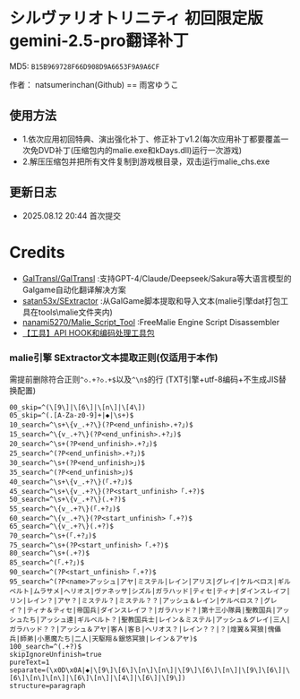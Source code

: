 # シルヴァリオトリニティ 初回限定版 gemini-2.5-pro翻译补丁

MD5: `B15B969728F66D908D9A6653F9A9A6CF`

作者： natsumerinchan(Github) == 雨宮ゆうこ

## 使用方法
- 1.依次应用初回特典、演出强化补丁、修正补丁v1.2(每次应用补丁都要覆盖一次免DVD补丁(压缩包内的malie.exe和kDays.dll)运行一次游戏)
- 2.解压压缩包并把所有文件复制到游戏根目录，双击运行malie_chs.exe

## 更新日志
- 2025.08.12 20:44 首次提交

# Credits

- [GalTransl/GalTransl](https://github.com/GalTransl/GalTransl.git) :支持GPT-4/Claude/Deepseek/Sakura等大语言模型的Galgame自动化翻译解决方案
- [satan53x/SExtractor](https://github.com/satan53x/SExtractor.git) :从GalGame脚本提取和导入文本(malie引擎dat打包工具在tools\malie文件夹内)
- [nanami5270/Malie_Script_Tool](https://github.com/nanami5270/Malie_Script_Tool.git) :FreeMalie Engine Script Disassembler
- [【工具】API HOOK和编码处理工具包](https://www.ai2.moe/topic/29225-【工具】api-hook和编码处理工具包)

### malie引擎 SExtractor文本提取正则(仅适用于本作)
需提前删除符合正则`^◇.+?◇.+$`以及`^\n$`的行
(TXT引擎+utf-8编码+不生成JIS替换配置)
```
00_skip=^(\[9\]|\[6\]|\[n\]|\[4\])
05_skip=^(.[A-Za-z0-9]+|◆|\s+)$
10_search=^\s+\{v_.+?\}(?P<end_unfinish>.+?」)$
15_search=^\{v_.+?\}(?P<end_unfinish>.+?」)$
20_search=^\s+(?P<end_unfinish>.+?」)$
25_search=^(?P<end_unfinish>.+?」)$
30_search=^\s+(?P<end_unfinish>」)$
35_search=^(?P<end_unfinish>」)$
40_search=^\s+\{v_.+?\}(「.+?」)$
45_search=^\s+\{v_.+?\}(?P<start_unfinish>「.+?)$
50_search=^\s+\{v_.+?\}(.+?)$
55_search=^\{v_.+?\}(「.+?」)$
60_search=^\{v_.+?\}(?P<start_unfinish>「.+?)$
65_search=^\{v_.+?\}(.+?)$
70_search=^\s+(「.+?」)$
75_search=^\s+(?P<start_unfinish>「.+?)$
80_search=^\s+(.+?)$
85_search=^(「.+?」)$
90_search=^(?P<start_unfinish>「.+?)$
95_search=^(?P<name>アッシュ|アヤ|ミステル|レイン|アリス|グレイ|ケルベロス|ギルベルト|ムラサメ|ヘリオス|ヴァネッサ|シズル|ガラハッド|ティセ|ティナ|ダインスレイフ|リン|レイン？|アヤ？|ミステル？|ミステル？？|アッシュ＆レイン|ケルベロス？|グレイ？|ティナ＆ティセ|帝国兵|ダインスレイフ？|ガラハッド？|第十三小隊員|聖教国兵|アッシュたち|アッシュ達|ギルベルト？|聖教国兵士|レイン＆ミステル|アッシュ＆グレイ|三人|ガラハッド？？|アッシュ＆アヤ|客Ａ|客Ｂ|ヘリオス？|レイン？？|？|煌翼＆冥狼|傀儡兵|師弟|小悪魔たち|二人|天駆翔＆銀悠冥狼|レイン＆アヤ)$
100_search=^(.+?)$
skipIgnoreUnfinish=true
pureText=1
separate=(\x0D\x0A|◆|\[9\]\[6\]\[n\]\[n\]|\[9\]\[6\]\[n\]|\[9\]\[6\]|\[6\]\[n\]\[n\]|\[6\]\[n\]|\[4\]|\[6\]|\[9\])
structure=paragraph
```

